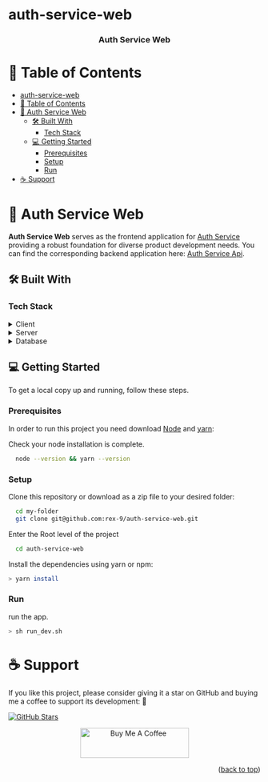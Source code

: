 # auth-service-web

<a name="readme-top"></a>

<div align="center">
  <h3><b>Auth Service Web</b></h3>
</div>

<!-- TABLE OF CONTENTS -->

# 📗 Table of Contents

- [auth-service-web](#auth-service-web)
- [📗 Table of Contents](#-table-of-contents)
- [📖 Auth Service Web ](#-auth-service-web-)
  - [🛠 Built With ](#-built-with-)
    - [Tech Stack ](#tech-stack-)
  - [💻 Getting Started ](#-getting-started-)
    - [Prerequisites](#prerequisites)
    - [Setup](#setup)
    - [Run](#run)
- [☕ Support ](#-support-)

<!-- PROJECT DESCRIPTION -->

# 📖 Auth Service Web <a name="about-project"></a>

**Auth Service Web** serves as the frontend application for [Auth Service](https://google.com/) providing a robust foundation for diverse product development needs. You can find the corresponding backend application here: [Auth Service Api](https://github.com/rex-9/auth-service-api).

## 🛠 Built With <a name="built-with"></a>

### Tech Stack <a name="tech-stack"></a>

<details>
  <summary>Client</summary>
  <ul>
    <li><a href="https://react.dev/">React</a></li>
    <li><a href="https://tailwindcss.com/">TailwindCSS</a></li>
    <li><a href="https://www.typescriptlang.org/">TypeScript</a></li>
    <li><a href="https://vitejs.dev/">Vite</a></li>
  </ul>
</details>

<details>
  <summary>Server</summary>
  <ul>
    <li><a href="https://rubyonrails.org/">Ruby on Rails</a></li>
  </ul>
</details>

<details>
<summary>Database</summary>
  <ul>
    <li><a href="https://www.postgresql.org/">PostgreSQL</a></li>
  </ul>
</details>

<!-- GETTING STARTED -->

## 💻 Getting Started <a name="getting-started"></a>

To get a local copy up and running, follow these steps.

### Prerequisites

In order to run this project you need download [Node](https://nodejs.org/en) and [yarn](https://yarnpkg.com/):

Check your node installation is complete.

```sh
  node --version && yarn --version
```

### Setup

Clone this repository or download as a zip file to your desired folder:

```sh
  cd my-folder
  git clone git@github.com:rex-9/auth-service-web.git
```

Enter the Root level of the project

```sh
  cd auth-service-web
```

Install the dependencies using yarn or npm:

```sh
> yarn install
```

### Run

run the app.

```sh
> sh run_dev.sh
```

# ☕ Support <a name="support"></a>

If you like this project, please consider giving it a star on GitHub and buying me a coffee to support its development: 🌟

[![GitHub Stars](https://img.shields.io/github/stars/rex-9/auth-service-web.svg?style=social&label=Star)](https://github.com/rex-9/auth-service-web)

<div align="center">
  <a href="https://buymeacoffee.com/rex9" target="_blank">
    <img src="https://cdn.buymeacoffee.com/buttons/v2/default-yellow.png" alt="Buy Me A Coffee" style="height: 60px !important;width: 217px !important;" >
  </a>
</div>

<p align="right">(<a href="#readme-top">back to top</a>)</p>
